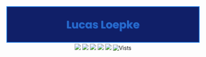 <div align="center">
  <img max-width="800" src="banner1.png"/>
</div>

<div align="center">
  <a href="https://www.linkedin.com/in/lucasloepke/" target="_blank"><img src="https://img.shields.io/badge/lucasloepke-blue?logo=linkedin&logoColor=white"></a>
  <a href="https://lucasloepke.github.io/" target="_blank"><img src="https://img.shields.io/badge/Website-darkpink?logo=github&logoColor=white"></a>
  <a href=""><img src="https://img.shields.io/badge/Java-red?logo=openjdk&logoColor=white"></a>
  <!-- <a href=""><img src="https://img.shields.io/badge/Python-darkgreen?logo=python&logoColor=white"></a> -->
  <a href=""><img src="https://img.shields.io/badge/HTML5-orange?logo=html5&logoColor=white"></a>
  <a href=""><img src="https://img.shields.io/badge/CSS-lightblue?logo=css3&logoColor=white"></a>
  <img src="https://komarev.com/ghpvc/?username=lucasloepke&style=flat-square&color=yellow" alt="Vists"/>

</div>

